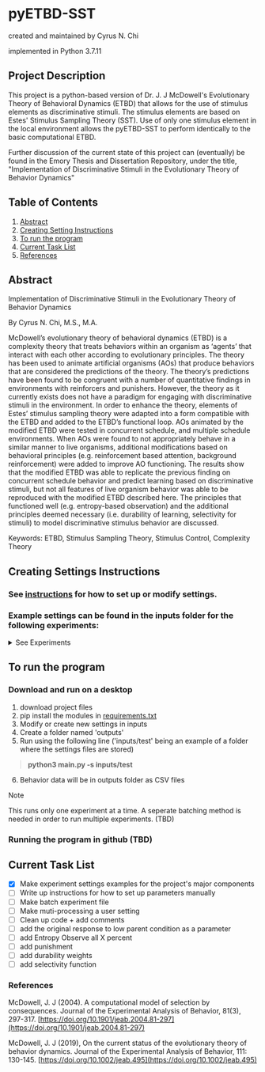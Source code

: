 # pyETBD-SST
created and maintained by Cyrus N. Chi

implemented in Python 3.7.11 

## Project Description
This project is a python-based version of Dr. J. J McDowell's Evolutionary Theory of Behavioral Dynamics (ETBD) that allows for the use of stimulus elements as discriminative stimuli. The stimulus elements are based on Estes' Stimulus Sampling Theory (SST). Use of only one stimulus element in the local environment allows the pyETBD-SST to perform identically to the basic computational ETBD.

Further discussion of the current state of this project can (eventually) be found in the Emory Thesis and Dissertation Repository, under the title, "Implementation of Discriminative Stimuli in the Evolutionary Theory of Behavior Dynamics"

## Table of Contents

1. [Abstract](https://github.com/CyrusChi/pyETBD-SST/edit/main/README.md#abstract)
2. [Creating Setting Instructions](https://github.com/CyrusChi/pyETBD-SST/edit/main/README.md#creating-settings-instructions) 
3. [To run the program](https://github.com/CyrusChi/pyETBD-SST/edit/main/README.md#to-run-the-program)
4. [Current Task List](https://github.com/CyrusChi/pyETBD-SST/edit/main/README.md#current-task-list)
5. [References](https://github.com/CyrusChi/pyETBD-SST/edit/main/README.md#references)

## Abstract

Implementation of Discriminative Stimuli in the Evolutionary Theory of Behavior Dynamics

By Cyrus N. Chi, M.S., M.A.

McDowell’s evolutionary theory of behavioral dynamics (ETBD) is a complexity theory that treats behaviors within an organism as ‘agents’ that interact with each other according to evolutionary principles. The theory has been used to animate artificial organisms (AOs) that produce behaviors that are considered the predictions of the theory. The theory’s predictions have been found to be congruent with a number of quantitative findings in environments with reinforcers and punishers. However, the theory as it currently exists does not have a paradigm for engaging with discriminative stimuli in the environment. In order to enhance the theory, elements of Estes’ stimulus sampling theory were adapted into a form compatible with the ETBD and added to the ETBD’s functional loop. AOs animated by the modified ETBD were tested in concurrent schedule, and multiple schedule environments. When AOs were found to not appropriately behave in a similar manner to live organisms, additional modifications based on behavioral principles (e.g. reinforcement based attention, background reinforcement) were added to improve AO functioning. The results show that the modified ETBD was able to replicate the previous finding on concurrent schedule behavior and predict learning based on discriminative stimuli, but not all features of live organism behavior was able to be reproduced with the modified ETBD described here. The principles that functioned well (e.g. entropy-based observation) and the additional principles deemed necessary (i.e. durability of learning, selectivity for stimuli) to model discriminative stimulus behavior are discussed.

Keywords: ETBD, Stimulus Sampling Theory, Stimulus Control, Complexity Theory

## Creating Settings Instructions

### See [instructions](settings_instructions.md) for how to set up or modify settings.


### Example settings can be found in the inputs folder for the following experiments:

<details>
<summary>See Experiments</summary>
<br/>

1. RI RI Concurrent Schedules based on McDowell et al., 2008 
    
    with only neutral one stimulus element
    >Folder: concurrent_se1_2008_rep

2. RI RI Concurrent Schedules based on McDowell et al., 2008 

    with neutral 10 stimulus elements, 2% entropy-based observation, and 200 behavior population
    >Folder: concurrent_se10_en02

3. Multiple schedules with alternating RI 70 and Extinction, 
    
    with 5 red, 5 green, and 5 wall (i.e. neutral) stimuli, background reinforcement uses a RI 20, with 200 background targets
    >Folder: mult_sched_se_r5g5w5_bk_ri20

4. Multiple schedules with alternating RI 70 and Extinction, 

    with 10 red, 10 green, and 0 wall (i.e. neutral) stimuli, background reinforcement uses a RI 20, with 200 background targets
    >Folder: mult_sched_se_r10g10w0_bk_ri20

5. Stimulus Gradient Experiments based on Guttman and Kalish 1956, 

    with 5 red, 5 green, and 5 wall (i.e. neutral) stimuli, background reinforcement uses a RI 10, population mutation rate of 100
    >Folder: stim_gradient_x_wall_x_bkgd_ri10_rm05_mmr100

6. Stimulus Gradient Experiments based on Guttman and Kalish 1956, 
    
    with 10 red, 10 green, and 0 wall (i.e. neutral) stimuli, no background reinforcement, population mutation rate of 100
    >Folder: stim_gradient_y_wall_y_bkgd_ri10_rm05_mmr100

</details>

## To run the program

### Download and run on a desktop
1. download project files
2. pip install the modules in [requirements.txt](requirements.txt)
3. Modify or create new settings in inputs
4. Create a folder named 'outputs'
5. Run using the following line ('inputs/test' being an example of a folder where the settings files are stored)
> **python3 main.py -s inputs/test**
6. Behavior data will be in outputs folder as CSV files

> [!NOTE]
> This runs only one experiment at a time. A seperate batching method is needed in order to run multiple experiments. (TBD)

### Running the program in github (TBD)


## Current Task List
- [x] Make experiment settings examples for the project's major components
- [ ] Write up instructions for how to set up parameters manually
- [ ] Make batch experiment file
- [ ] Make muti-processing a user setting
- [ ] Clean up code + add comments
- [ ] add the original response to low parent condition as a parameter
- [ ] add Entropy Observe all X percent
- [ ] add punishment
- [ ] add durability weights
- [ ] add selectivity function

### References

McDowell, J. J (2004). A computational model of selection by consequences. Journal of the Experimental Analysis of Behavior, 81(3), 297-317. [https://doi.org/10.1901/jeab.2004.81-297](https://doi.org/10.1901/jeab.2004.81-297)

McDowell, J. J (2019), On the current status of the evolutionary theory of behavior dynamics. Journal of the Experimental Analysis of Behavior, 111: 130-145. [https://doi.org/10.1002/jeab.495](https://doi.org/10.1002/jeab.495)
 
